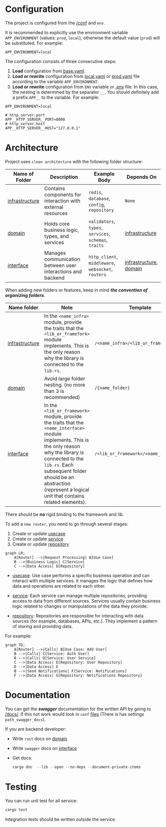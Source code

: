# Configuration

The project is configured from the [/conf](/conf) and `env`.

It is recommended to explicitly use the environment variable `APP_ENVIRONMENT` (values: `prod`, `local`), otherwise the default value (`prod`) will be substituted. For example:

```dotenv
APP_ENVIRONMENT=local
```

The configuration consists of three consecutive steps:

1. **Load** configuration from [base.yaml](/conf/base.yaml).
2. **Load or rewrite** configuration from [local.yaml](/conf/local.yaml) or [prod.yaml](/conf/prod.yaml) file according to the variable `APP_ENVIRONMENT`.
3. **Load or rewrite** configuration from `ENV` variable or [.env](/.env) file. In this case, the nesting is determined by the separator `__`. You should definitely add a prefix `APP__` to the variable. For example:

```dotenv
APP_ENVIRONMENT=local

# http_server.port
APP__HTTP_SERVER__PORT=8000
# http_server.host
APP__HTTP_SERVER__HOST="127.0.0.1"
```

# Architecture

Project uses `clean architecture` with the following folder structure:

| Name of Folder                         | Description                                                 | Example Body                                           | Depends On                                                     |
|----------------------------------------|-------------------------------------------------------------|--------------------------------------------------------|----------------------------------------------------------------|
| [infrastructure](./src/infrastructure) | Contains components for interaction with external resources | `redis`, `database`, `config`, `repository`            | `None`                                                         |
| [domain](./src/domain)                 | Holds core business logic, types, and services              | `validators`, `types`, `services`, `schemas`, `traits` | [infrastructure](./src/infrastructure)                         |
| [interface](./src/interface)           | Manages communication between user interactions and backend | `http_client`, `middleware`, `websocket`, `routers`    | [infrastructure](./src/infrastructure), [domain](./src/domain) |

When adding new folders or features, keep in mind **_the convention of organizing folders_**.

| Name folder                            | Note                                                                                                                                                                                                                                                                                   | Template                               | Example                                     |
|----------------------------------------|----------------------------------------------------------------------------------------------------------------------------------------------------------------------------------------------------------------------------------------------------------------------------------------|----------------------------------------|---------------------------------------------|
| [infrastructure](./src/infrastructure) | In the `<name_infra>` module, provide the traits that the `<lib_or_framefork>` module implements. This is the only reason why the library is connected to the `lib.rs`.                                                                                                                | `/<name_infra>/<lib_or_framefork>`     | `/database_connection/sqlx`, `/hash/argon2` |
| [domain](./src/domain)                 | Avoid large folder nesting. (no more than 3 is recommended)                                                                                                                                                                                                                            | `/{name_folder}`                       | `/schemas`, `/services`                     |
| [interface](./src/interface)           | In the `<lib_or_framework>` module, provide the traits that the `<name_interface>` module implements. This is the only reason why the library is connected to the `lib.rs`. Each subsequent folder should be an abstraction (represent a logical unit that contains related elements). | `/<lib_or_framework>/<name_interface>` | `/actix/http_client`, `/actix/routers`      |


There should be **no** rigid binding to the framework and lib. 

To add a `new router`, you need to go through several stages:
1) Create or update [usecase](./src/domain/usecase)
2) Create or update [service](./src/domain/services)
3) Create or update [repository](./src/infrastructure/repository)

```mermaid
graph LR;
    A[Router] -->|Request Processing| B[Use Case]
    B -->|Business Logic| C[Service]
    C -->|Data Access| D[Repository]

```

- [usecase](./src/domain/usecase):
Use case performs a specific business operation and can interact with multiple services. It manages the logic that defines how data and operations are related to each other.

- [service](./src/domain/services):
Each service can manage multiple repositories, providing access to data from different sources. Services usually contain business logic related to changes or manipulations of the data they provide.

- [repository](./src/infrastructure/repository):
Repositories are responsible for interacting with data sources (for example, databases, APIs, etc.). They implement a pattern of storing and providing data.


For example:

```mermaid
graph TD;
    A[Router] -->|Calls| B[Use Case: Add User]
    B -->|Calls| C[Service: Auth User]
    B -->|Calls| D[Service: User Service]
    C -->|Data Access| E[Repository: User Repository]
    D -->|Data Access| E
    B -->|Send Notifications| F[Service: Notifications]
    F -->|Data Access| G[Repository: Notifications Repository]
```

# Documentation

You can get the **_swagger_** documentation for the written API by going to [/docs/](http://127.0.0.1:8000/docs/). If this not work would look in `conf` [files](/conf/base.yaml) (There is has settings `path_swagger_docs`).

If you are backend developer:

- Write `rust` docs on [domain](./src/domain)
- Write `swagger` docs on [interface](./src/interface)
- Get docs:

  ```powershell
  cargo doc  --lib --open --no-deps --document-private-items
  ```

# Testing

You can run unit test for all service:
```powershell
cargo test
```

Integration tests should be written outside the service.
